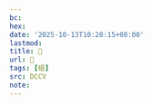 ```yaml
---
bc:
hex:
date: '2025-10-13T10:28:15+08:00'
lastmod:
title: 􃄐
url: 􃄐
tags: [砠]
src: DCCV
note:
---
```


